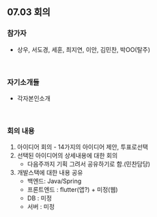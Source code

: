 ## 07.03 회의

### 참가자
- 상우, 서도경, 세훈, 최지연, 이안, 김민찬, 박OO(탈주)
<br>

### 자기소개들
- 각자본인소개
<br>

### 회의 내용
1. 아이디어 회의 - 14가지의 아이디어 제안, 투표로선택
2. 선택된 아이디어의 상세내용에 대한 회의 
    - 다음주까지 기획 그려서 공유하기로 함.(민찬담당)
3. 개발스택에 대한 내용 공유
    - 백엔드: Java/Spring
    - 프론트엔드 : flutter(앱?) + 미정(웹)
    - DB : 미정
    - 서버 : 미정 
<br>
